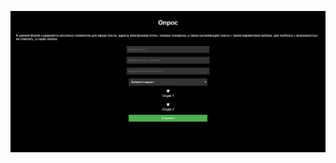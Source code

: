 ![Скриншот HTML-страницы](https://github.com/kulakovsa215705/ZB-PI21-2-Kulakov-Web/blob/main/1%20%D0%92%D0%B2%D0%B5%D0%B4%D0%B5%D0%BD%D0%B8%D0%B5%20%D0%B2%20%D0%B2%D0%B5%D0%B1%20%D1%80%D0%B0%D0%B7%D1%80%D0%B0%D0%B1%D0%BE%D1%82%D0%BA%D1%83%202%20%D0%9E%D1%81%D0%BD%D0%BE%D0%B2%D1%8B%20HTML/1.PNG)
